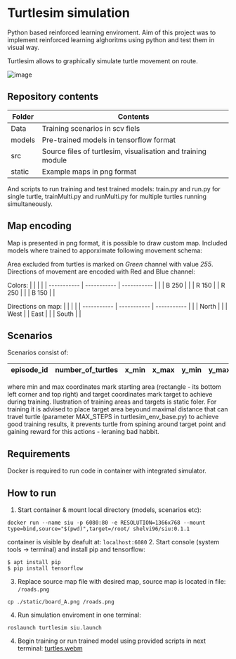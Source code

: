 # Turtlesim simulation

Python based reinforced learning enviroment. Aim of this project was to implement reinforced learning alghoritms using python and test them in visual way. 

Turtlesim allows to graphically simulate turtle movement on route.

![image](https://github.com/Rafalini/SIU_2023/assets/44322872/476b87d4-0364-4e0a-a343-5f460e36f09e)


## Repository contents

| Folder        | Contents |
| -----------   | ----------- |
| Data          | Training scenarios in scv fiels       |
| models        | Pre-trained models in tensorflow format        |
| src           | Source files of turtlesim, visualisation and training module        |
| static        | Example maps in png format        |

And scripts to run training and test trained models: train.py and run.py for single turtle, trainMulti.py and runMulti.py for multiple turtles running simultaneously.

## Map encoding

Map is presented in png format, it is possible to draw custom map. Included models where trained to apporximate following movement schema:

Area excluded from turtles is marked on *Green* channel with value *255*. Directions of movement are encoded with Red and Blue channel:

Colors:
| |  | |
| -----------   | ----------- | ----------- |
|       | B 250 |       |
| R 150 |       | R 250 |
|       | B 150 |       |

Directions on map:
| |  | |
| -----------   | ----------- | ----------- |
|       | North |       |
| West |       | East |
|       | South |       |

## Scenarios

Scenarios consist of:

| episode_id | number_of_turtles | x_min | x_max | y_min | y_max | x_target | y_target |
| -----------   | ----------- | ----------- | ----------- | ----------- | ----------- | ----------- | ----------- |

where min and max coordinates mark starting area (rectangle - its bottom left corner and top right) and target coordinates mark target to achieve during training. Ilustration of training areas and targets is static foler. For training it is advised to place target area beyound maximal distance that can travel turtle (parameter MAX_STEPS in turtlesim_env_base.py) to achieve good training results, it prevents turtle from spining around target point and gaining reward for this actions - leraning bad habbit.

## Requirements

Docker is required to run code in container with integrated simulator.

## How to run

1. Start container & mount local directory (models, scenarios etc):
``` 
docker run --name siu -p 6080:80 -e RESOLUTION=1366x768 --mount type=bind,source="$(pwd)",target=/root/ shelvi96/siu:0.1.1 
```
container is visible by deafult at: ```localhost:6080```
2. Start console (system tools -> terminal) and install pip and tensorflow:
``` 
$ apt install pip
$ pip install tensorflow
```
3. Replace source map file with desired map, source map is located in file: ```/roads.png```
```
cp ./static/board_A.png /roads.png
```
4. Run simulation enviroment in one terminal:
```
roslaunch turtlesim siu.launch
```
4. Begin training or run trained model using provided scripts in next terminal:
[turtles.webm](https://github.com/Rafalini/SIU_2023/assets/44322872/423945af-7b83-4a87-9172-036e056fedb3)



